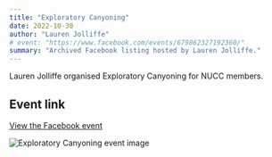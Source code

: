 ```yaml
---
title: "Exploratory Canyoning"
date: 2022-10-30
author: "Lauren Jolliffe"
# event: "https://www.facebook.com/events/679862327192360/"
summary: "Archived Facebook listing hosted by Lauren Jolliffe."
---
```

Lauren Jolliffe organised Exploratory Canyoning for NUCC members.

## Event link

[View the Facebook event](https://www.facebook.com/events/679862327192360/)

![Exploratory Canyoning event image](/trip/event-images/20221030_exploratory_canyoning.jpg)
